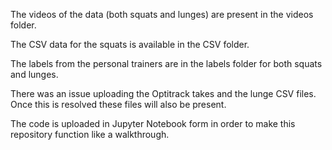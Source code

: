 The videos of the data (both squats and lunges) are present in the videos folder. 

The CSV data for the squats is available in the CSV folder. 

The labels from the personal trainers are in the labels folder for both squats and lunges.

There was an issue uploading the Optitrack takes and the lunge CSV files. Once this is resolved these files will also be present.

The code is uploaded in Jupyter Notebook form in order to make this repository function like a walkthrough. 
